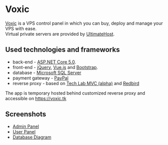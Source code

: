 # Voxic

[Voxic](https://voxic.tk) is a VPS control panel in which you can buy, deploy and manage your VPS with ease.  
Virtual private servers are provided by [UltimateHost](https://www.uhost.pw).

## Used technologies and frameworks
* back-end - [ASP.NET Core 5.0](https://dotnet.microsoft.com/apps/aspnet).  
* front-end - [jQuery](https://jquery.com/), [Vue.js](https://vuejs.org/) and [Bootstrap](https://getbootstrap.com/).
* database - [Microsoft SQL Server](https://www.microsoft.com/en-us/sql-server/sql-server-downloads)
* payment gateway - [PayPal](https://developer.paypal.com/docs/api/rest-sdks/)
* reverse proxy - based on [Tech Lab MVC (alpha)](https://tl-git.tk/techlab/templates/backend/node-mvc) and [Redbird](https://github.com/OptimalBits/redbird)

The app is temporary hosted behind customized reverse proxy and accessible on https://voxic.tk

## Screenshots
* [Admin Panel](/Screenshots/admin.md)
* [User Panel](/Screenshots/user.md)
* [Database Diagram](/Screenshots/databaseDiagram.png)
